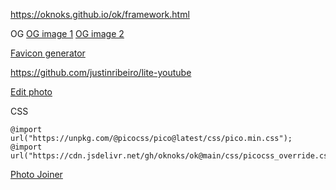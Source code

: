 https://oknoks.github.io/ok/framework.html

OG
[OG image 1](https://tinyurl.com/2y2ctbp4)
[OG image 2](https://tinyurl.com/yt3dmy36)


[Favicon generator](https://tinyurl.com/favicon-img)


https://github.com/justinribeiro/lite-youtube

[Edit photo](https://oknoks.github.io/ok/bin/edit-photo.html)

CSS
```
@import url("https://unpkg.com/@picocss/pico@latest/css/pico.min.css");
@import url("https://cdn.jsdelivr.net/gh/oknoks/ok@main/css/picocss_override.css");

```

[Photo Joiner](https://www.photojoiner.com/)
